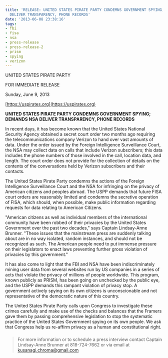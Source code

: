 ```yaml
---
title: 'RELEASE: UNITED STATES PIRATE PARTY CONDEMNS GOVERNMENT SPYING; DEMANDS NSA
  DELIVER TRANSPARENCY, PHONE RECORDS'
date: '2013-06-08 23:38:16'
tags:
- fbi
- fisa
- nsa
- press-release
- press-release-2
- prism
- spying
- verizon
---
```


UNITED STATES PIRATE PARTY

FOR IMMEDIATE RELEASE

Sunday, June 9, 2013

[https://uspirates.org](https://uspirates.org)





**UNITED STATES PIRATE PARTY CONDEMNS GOVERNMENT SPYING; DEMANDS NSA DELIVER TRANSPARENCY, PHONE RECORDS**


In recent days, it has become known that the United States National Security Agency obtained a secret court order two months ago requiring the telecommunications company Verizon to hand over vast amounts of data. Under the order issued by the Foreign Intelligence Surveillance Court, the NSA may collect data on calls that include Verizon subscribers; this data includes the phone numbers of those involved in the call, location data, and length. The court order does not provide for the collection of details on the contents of the conversations held by Verizon subscribers and their contacts.

The United States Pirate Party condemns the actions of the Foreign Intelligence Surveillance Court and the NSA for infringing on the privacy of American citizens and peoples abroad. The USPP demands that future FISA court orders are reasonably limited and condemns the secretive operation of FISA, which should, when possible, make public information regarding requests for data relating to American Citizens.

"American citizens as well as individual members of the international community have been robbed of their privacies by the United States Government over the past two decades," says Captain Lindsay-Anne Brunner. "These issues that the mainstream press are suddenly talking about are in no way isolated, random instances, and should not be recognized as such. The American people need to put immense pressure on their legislators to enact laws preventing further gross violation of privacies by this government."

It has also come to light that the FBI and NSA have been indiscriminately mining user data from several websites run by US companies in a series of acts that violate the privacy of millions of people worldwide. This program, known publicly as PRISM, has been going on unchecked by the public eye, and the USPP demands this rampant violation of privacy stop. A government actively spying on its own citizens is unconscionable and not representative of the democratic nature of this country.

The United States Pirate Party calls upon Congress to investigate these crimes carefully and make use of the checks and balances that the Framers gave them by passing comprehensive legislation to stop the systematic practice of the United States Government spying on its own people. We ask that Congress help us re-affirm privacy as a human and constitutional right.

###

>For more information or to schedule a press interview contact Captain Lindsay-Anne Brunner at 818-724-7662 or via email at kusanagi.chroma@gmail.com
